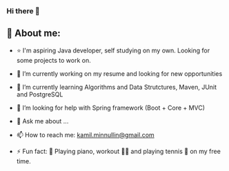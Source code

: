 ### Hi there 👋

## 🚀 About me:

- ⭐️ I'm aspiring Java developer, self studying on my own. Looking for some projects to work on.

- 🔭 I’m currently working on my resume and looking for new opportunities
- 🌱 I’m currently learning Algorithms and Data Strutctures, Maven, JUnit and PostgreSQL
- 🤔 I’m looking for help with Spring framework (Boot + Core + MVC)
- 💬 Ask me about ...
- 📫 How to reach me: kamil.minnullin@gmail.com
- ⚡ Fun fact: 🎹 Playing piano, workout 🏋️‍♀️ and playing tennis 🎾 on my free time.
